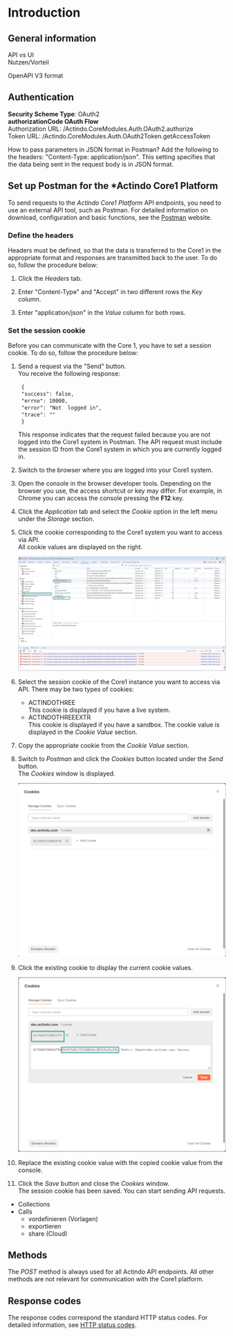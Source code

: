 # Introduction

## General information

API vs UI   
Nutzen/Vorteil 


OpenAPI V3 format


## Authentication

**Security Scheme Type**: OAuth2  
**authorizationCode OAuth Flow**  
Authorization URL: /Actindo.CoreModules.Auth.OAuth2.authorize  
Token URL: /Actindo.CoreModules.Auth.OAuth2Token.getAccessToken  




How to pass parameters in JSON format in Postman?
Add the following to the headers: "Content-Type: application/json". This setting specifies that the data being sent in the request body is in JSON format.


## Set up Postman for the *Actindo Core1 Platform 

To send requests to the *Actindo Core1 Platform* API endpoints, you need to use an external API tool, such as Postman. For detailed information on download, configuration and basic functions, see the [Postman](https://www.postman.com/ "[https://www.postman.com/]") website.


### Define the headers  

Headers must be defined, so that the data is transferred to the Core1 in the appropriate format and responses are transmitted back to the user. To do so, follow the procedure below:

1. Click the *Headers* tab. 

2. Enter "Content-Type" and "Accept" in two different rows the *Key* column. 

3. Enter "application/json" in the *Value* column for both rows.


### Set the session cookie  

Before you can communicate with the Core 1, you have to set a session cookie. To do so, follow the procedure below:

1. Send a request via the "Send" button.  
    You receive the following response:

        {
        "success": false,
        "errno": 10000,
        "error": "Not  logged in",
        "trace": ""
        }
    
    This response indicates that the request failed because you are not logged into the Core1 system in Postman. The API request must include the session ID from the Core1 system in which you are currently logged in.

2. Switch to the browser where you are logged into your Core1 system. 

3. Open the console in the browser developer tools. Depending on the browser you use, the access shortcut or key may differ. For example, in Chrome you can access the console pressing the **F12** key.

4. Click the *Application* tab and select the *Cookie* option in the left menu under the *Storage* section.

5. Click the cookie corresponding to the Core1 system you want to access via API.  
    All cookie values are displayed on the right.

    ![Cookies in console](../../Assets/Screenshots/PIM/API/CookiesConsole.png "[Cookies in console]")

6. Select the session cookie of the Core1 instance you want to access via API. There may be two types of cookies:
    - ACTINDOTHREE  
        This cookie is displayed if you have a live system.
    - ACTINDOTHREEEXTR  
        This cookie is displayed if you have a sandbox.
    The cookie value is displayed in the *Cookie Value* section.

7. Copy the appropriate cookie from the *Cookie Value* section.  

8. Switch to *Postman* and click the *Cookies* button located under the *Send* button.  
    The *Cookies* window is displayed.

    ![Cookies in console](../../Assets/Screenshots/PIM/API/CookiesWindowPostman.png "[Cookies in console]")

9. Click the existing cookie to display the current cookie values.

    ![Cookies in console](../../Assets/Screenshots/PIM/API/CookieValuePostman.png "[Cookies in console]")

10. Replace the existing cookie value with the copied cookie value from the console.

11. Click the *Save* button and close the *Cookies* window.  
    The session cookie has been saved. You can start sending API requests.


[comment]: <> (Ref: https://actindo.atlassian.net/wiki/spaces/CW/pages/33193985/How+to+configure+postman+and+make+an+API+call)




- Collections
- Calls 
    - vordefinieren (Vorlagen) 
    - exportieren 
    - share (Cloud)

## Methods 

The *POST* method is always used for all Actindo API endpoints. All other methods are not relevant for communication with the Core1 platform.


## Response codes

The response codes correspond the standard HTTP status codes. For detailed information, see [HTTP status codes](https://en.wikipedia.org/wiki/List_of_HTTP_status_codes "[https://en.wikipedia.org/wiki/List_of_HTTP_status_codes]").
